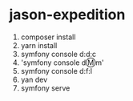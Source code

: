# jason-expedition

1. composer install
2. yarn install
3. symfony console d:d:c
4. 'symfony console d:m:m'
5. symfony console d:f:l
6. yan dev
7. symfony serve
